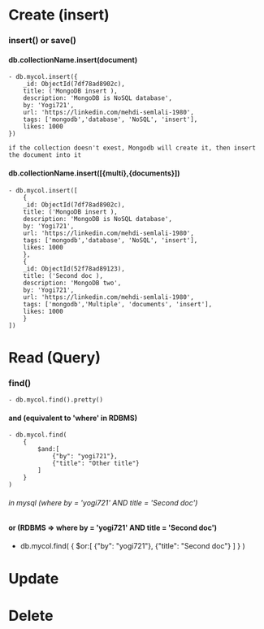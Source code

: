 # Create (insert)
### insert() or save()
#### db.collectionName.insert(document)
    - db.mycol.insert({
        _id: ObjectId(7df78ad8902c),
        title: ('MongoDB insert ),
        description: 'MongoDB is NoSQL database',
        by: 'Yogi721',
        url: 'https://linkedin.com/mehdi-semlali-1980',
        tags: ['mongodb','database', 'NoSQL', 'insert'],
        likes: 1000
    })

    if the collection doesn't exest, Mongodb will create it, then insert the document into it

#### db.collectionName.insert([{multi},{documents}])
    - db.mycol.insert([
        {
        _id: ObjectId(7df78ad8902c),
        title: ('MongoDB insert ),
        description: 'MongoDB is NoSQL database',
        by: 'Yogi721',
        url: 'https://linkedin.com/mehdi-semlali-1980',
        tags: ['mongodb','database', 'NoSQL', 'insert'],
        likes: 1000
        },
        {
        _id: ObjectId(52f78ad89123),
        title: ('Second doc ),
        description: 'MongoDB two',
        by: 'Yogi721',
        url: 'https://linkedin.com/mehdi-semlali-1980',
        tags: ['mongodb','Multiple', 'documents', 'insert'],
        likes: 1000
        }
    ])


# Read (Query)
### find() 
    - db.mycol.find().pretty()
#### and (equivalent to 'where' in RDBMS)
    - db.mycol.find(
        {
            $and:[
                {"by": "yogi721"},
                {"title": "Other title"}
            ]
        }
    )

###### in mysql (where by = 'yogi721' AND title = 'Second doc')

#### or (RDBMS => where by = 'yogi721' AND title = 'Second doc')
- db.mycol.find(
        {
            $or:[
                {"by": "yogi721"},
                {"title": "Second doc"}
            ]
        }
    )


# Update

# Delete
